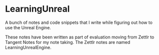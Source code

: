 # LearningUnreal
A bunch of notes and code snippets that I write while figuring out how to use the Unreal Engine.

These notes have been written as part of evaluation moving from Zettlr to Tangent Notes for my note taking.
The Zettlr notes are named LearningUnrealEngine.
